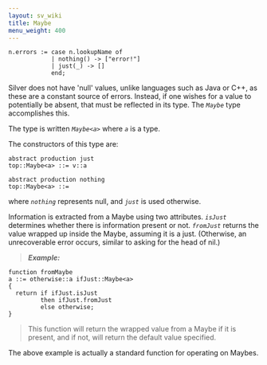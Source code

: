 ```yaml
---
layout: sv_wiki
title: Maybe
menu_weight: 400
---
```


```
n.errors := case n.lookupName of
            | nothing() -> ["error!"]
            | just(_) -> []
            end;
```

Silver does not have 'null' values, unlike languages such as Java or
C++, as these are a constant source of errors.  Instead,
if one wishes for a value to potentially be absent, that must be reflected in its
type.  The _`Maybe`_ type accomplishes this.

The type is written _`Maybe<a>`_ where _`a`_ is a type.

The constructors of this type are:
```
abstract production just
top::Maybe<a> ::= v::a

abstract production nothing
top::Maybe<a> ::=
```

where _`nothing`_ represents null, and _`just`_ is used otherwise.

Information is extracted from a Maybe using two attributes.  _`isJust`_
determines whether there is information present or not.  _`fromJust`_ returns
the value wrapped up inside the Maybe, assuming it is a just.  (Otherwise, an
unrecoverable error occurs, similar to asking for the head of nil.)

> _**Example:**_
```
function fromMaybe
a ::= otherwise::a ifJust::Maybe<a>
{
  return if ifJust.isJust
         then ifJust.fromJust
         else otherwise;
}
```
> This function will return the wrapped value from a Maybe if it is present, and if not, will return the default value specified.

The above example is actually a standard function for operating on Maybes.
